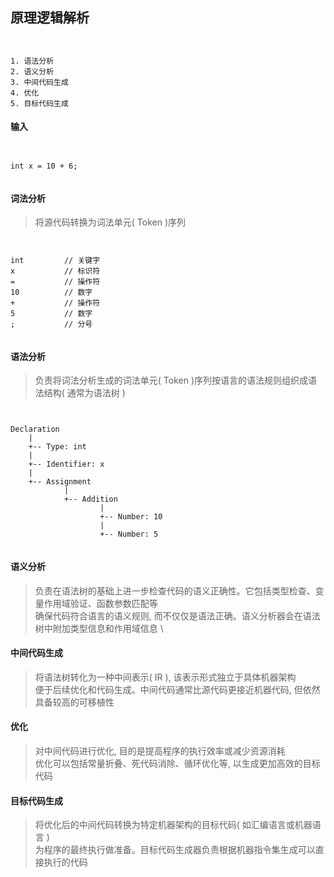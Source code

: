 ## 原理逻辑解析

```text


1. 语法分析
2. 语义分析
3. 中间代码生成
4. 优化
5. 目标代码生成

```

#### 输入

```text


int x = 10 + 6;


```

#### 词法分析

> 将源代码转换为词法单元( Token )序列

```text


int         // 关键字
x           // 标识符
=           // 操作符
10          // 数字
+           // 操作符
5           // 数字
;           // 分号


```

#### 语法分析

> 负责将词法分析生成的词法单元( Token )序列按语言的语法规则组织成语法结构( 通常为语法树 )

```text


Declaration
    |
    +-- Type: int
    |
    +-- Identifier: x
    |
    +-- Assignment
            |
            +-- Addition
                    |
                    +-- Number: 10
                    |
                    +-- Number: 5


```

#### 语义分析

> 负责在语法树的基础上进一步检查代码的语义正确性。它包括类型检查、变量作用域验证、函数参数匹配等 \
> 确保代码符合语言的语义规则, 而不仅仅是语法正确。语义分析器会在语法树中附加类型信息和作用域信息 \

#### 中间代码生成

> 将语法树转化为一种中间表示( IR ), 该表示形式独立于具体机器架构 \
> 便于后续优化和代码生成。中间代码通常比源代码更接近机器代码, 但依然具备较高的可移植性

#### 优化

> 对中间代码进行优化, 目的是提高程序的执行效率或减少资源消耗 \
> 优化可以包括常量折叠、死代码消除、循环优化等, 以生成更加高效的目标代码

#### 目标代码生成

> 将优化后的中间代码转换为特定机器架构的目标代码( 如汇编语言或机器语言 ) \
> 为程序的最终执行做准备。目标代码生成器负责根据机器指令集生成可以直接执行的代码
